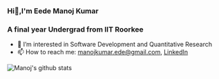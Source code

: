 ###                                             Hi👋,I'm Eede Manoj Kumar
###                                 A final year Undergrad from IIT Roorkee

<!--
**Manoj4689/Manoj4689** is a ✨ _special_ ✨ repository because its `README.md` (this file) appears on your GitHub profile.
-->

- 🔭 I’m interested in Software Development and Quantitative Research
- 📫 How to reach me: [manojkumar.ede@gmail.com](mailto:manojkumar.ede@gmail.com), [LinkedIn](https://www.linkedin.com/in/e-manoj-kumar-603003193/)

 
 ![Manoj's github stats](https://github-readme-stats.vercel.app/api?username=Manoj4689)

